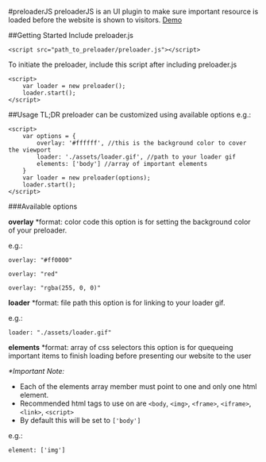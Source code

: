 #preloaderJS
preloaderJS is an UI plugin to make sure important resource is loaded before the website is shown to visitors.
[Demo](http://stanleynguyen.github.io/preloader.js/demo.html)

##Getting Started
Include preloader.js
```
<script src="path_to_preloader/preloader.js"></script>
```
To initiate the preloader, include this script after including preloader.js
```
<script>
    var loader = new preloader();
    loader.start();
</script>
```

##Usage
TL;DR
preloader can be customized using available options
e.g.:
```
<script>
    var options = {
        overlay: '#ffffff', //this is the background color to cover the viewport
        loader: './assets/loader.gif', //path to your loader gif
        elements: ['body'] //array of important elements
    }
    var loader = new preloader(options);
    loader.start();
</script>
```
###Available options

**overlay**
\*format: color code
this option is for setting the background color of your preloader.

e.g.:
```
overlay: "#ff0000"
```
```
overlay: "red"
```
```
overlay: "rgba(255, 0, 0)"
```

**loader**
\*format: file path
this option is for linking to your loader gif.

e.g.:
```
loader: "./assets/loader.gif"
```

**elements**
\*format: array of css selectors
this option is for quequeing important items to finish loading before presenting our website to the user

*\*Important Note:*
- Each of the elements array member must point to one and only one html element.
- Recommended html tags to use on are `<body`, `<img>`, `<frame>`, `<iframe>`, `<link>`, `<script>`
- By default this will be set to `['body']`

e.g.:
```
element: ['img']
